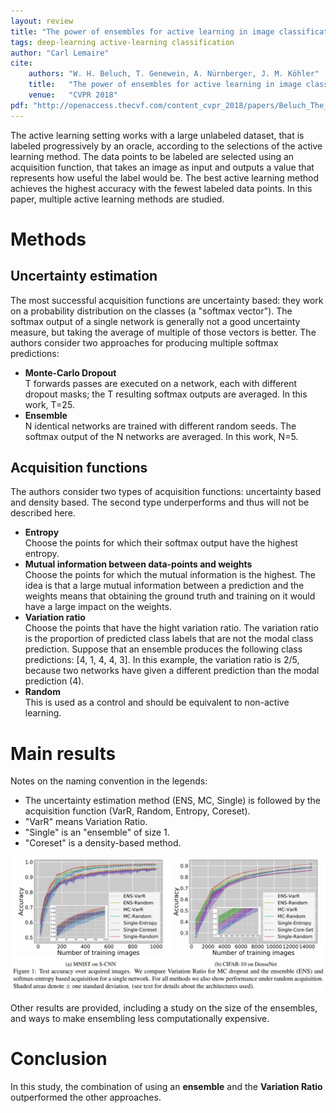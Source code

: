 ```yaml
---
layout: review
title: "The power of ensembles for active learning in image classification"
tags: deep-learning active-learning classification
author: "Carl Lemaire"
cite:
    authors: "W. H. Beluch, T. Genewein, A. Nürnberger, J. M. Köhler"
    title:   "The power of ensembles for active learning in image classification"
    venue:   "CVPR 2018"
pdf: "http://openaccess.thecvf.com/content_cvpr_2018/papers/Beluch_The_Power_of_CVPR_2018_paper.pdf"
---
```


The active learning setting works with a large unlabeled dataset, that is labeled progressively by an oracle, according to the selections of the active learning method. The data points to be labeled are selected using an acquisition function, that takes an image as input and outputs a value that represents how useful the label would be. The best active learning method achieves the highest accuracy with the fewest labeled data points. In this paper, multiple active learning methods are studied.

# Methods

## Uncertainty estimation

The most successful acquisition functions are uncertainty based: they work on a probability distribution on the classes (a "softmax vector"). The softmax output of a single network is generally not a good uncertainty measure, but taking the average of multiple of those vectors is better. The authors consider two approaches for producing multiple softmax predictions:

* **Monte-Carlo Dropout**  
  T forwards passes are executed on a network, each with different dropout masks; the T resulting softmax outputs are averaged. In this work, T=25.
* **Ensemble**  
  N identical networks are trained with different random seeds. The softmax output of the N networks are averaged. In this work, N=5.

## Acquisition functions

The authors consider two types of acquisition functions: uncertainty based and density based. The second type underperforms and thus will not be described here.

* **Entropy**  
  Choose the points for which their softmax output have the highest entropy.
* **Mutual information between data-points and weights**  
  Choose the points for which the mutual information is the highest. The idea is that a large mutual information between a prediction and the weights means that obtaining the ground truth and training on it would have a large impact on the weights.
* **Variation ratio**  
  Choose the points that have the hight variation ratio. The variation ratio is the proportion of predicted class labels that are not the modal class prediction. Suppose that an ensemble produces the following class predictions: [4, 1, 4, 4, 3]. In this example, the variation ratio is 2/5, because two networks have given a different prediction than the modal prediction (4).
* **Random**  
  This is used as a control and should be equivalent to non-active learning.

# Main results

Notes on the naming convention in the legends:

* The uncertainty estimation method (ENS, MC, Single) is followed by the acquisition function (VarR, Random, Entropy, Coreset).
* "VarR" means Variation Ratio.
* "Single" is an "ensemble" of size 1.
* "Coreset" is a density-based method.

![](/article/images/ensembles-active-learning/fig1.jpg)

Other results are provided, including a study on the size of the ensembles, and ways to make ensembling less computationally expensive.

# Conclusion

In this study, the combination of using an **ensemble** and the **Variation Ratio** outperformed the other approaches.